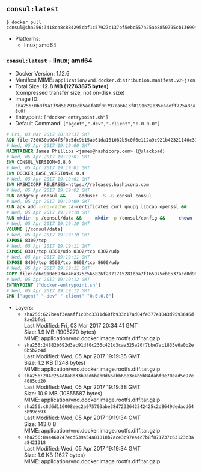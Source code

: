 ## `consul:latest`

```console
$ docker pull consul@sha256:3418ca8c884295cbf1c57927c137bf5ebc557a25ab8850795cb13699f22566bf
```

-	Platforms:
	-	linux; amd64

### `consul:latest` - linux; amd64

-	Docker Version: 1.12.6
-	Manifest MIME: `application/vnd.docker.distribution.manifest.v2+json`
-	Total Size: **12.8 MB (12763875 bytes)**  
	(compressed transfer size, not on-disk size)
-	Image ID: `sha256:0b0f9a1f9d58793edb5aefa8f00797ea6613f0191622e35eaaeff725a8ca8c0f`
-	Entrypoint: `["docker-entrypoint.sh"]`
-	Default Command: `["agent","-dev","-client","0.0.0.0"]`

```dockerfile
# Fri, 03 Mar 2017 20:32:37 GMT
ADD file:730030a984f5f0c5dc9b15ab61da161082b5c0f6e112a9c921b42321140c3927 in / 
# Wed, 05 Apr 2017 19:19:00 GMT
MAINTAINER James Phillips <james@hashicorp.com> (@slackpad)
# Wed, 05 Apr 2017 19:19:01 GMT
ENV CONSUL_VERSION=0.8.0
# Wed, 05 Apr 2017 19:19:01 GMT
ENV DOCKER_BASE_VERSION=0.0.4
# Wed, 05 Apr 2017 19:19:01 GMT
ENV HASHICORP_RELEASES=https://releases.hashicorp.com
# Wed, 05 Apr 2017 19:19:02 GMT
RUN addgroup consul &&     adduser -S -G consul consul
# Wed, 05 Apr 2017 19:19:09 GMT
RUN apk add --no-cache ca-certificates curl gnupg libcap openssl &&     gpg --recv-keys 91A6E7F85D05C65630BEF18951852D87348FFC4C &&     mkdir -p /tmp/build &&     cd /tmp/build &&     wget ${HASHICORP_RELEASES}/docker-base/${DOCKER_BASE_VERSION}/docker-base_${DOCKER_BASE_VERSION}_linux_amd64.zip &&     wget ${HASHICORP_RELEASES}/docker-base/${DOCKER_BASE_VERSION}/docker-base_${DOCKER_BASE_VERSION}_SHA256SUMS &&     wget ${HASHICORP_RELEASES}/docker-base/${DOCKER_BASE_VERSION}/docker-base_${DOCKER_BASE_VERSION}_SHA256SUMS.sig &&     gpg --batch --verify docker-base_${DOCKER_BASE_VERSION}_SHA256SUMS.sig docker-base_${DOCKER_BASE_VERSION}_SHA256SUMS &&     grep ${DOCKER_BASE_VERSION}_linux_amd64.zip docker-base_${DOCKER_BASE_VERSION}_SHA256SUMS | sha256sum -c &&     unzip docker-base_${DOCKER_BASE_VERSION}_linux_amd64.zip &&     cp bin/gosu bin/dumb-init /bin &&     wget ${HASHICORP_RELEASES}/consul/${CONSUL_VERSION}/consul_${CONSUL_VERSION}_linux_amd64.zip &&     wget ${HASHICORP_RELEASES}/consul/${CONSUL_VERSION}/consul_${CONSUL_VERSION}_SHA256SUMS &&     wget ${HASHICORP_RELEASES}/consul/${CONSUL_VERSION}/consul_${CONSUL_VERSION}_SHA256SUMS.sig &&     gpg --batch --verify consul_${CONSUL_VERSION}_SHA256SUMS.sig consul_${CONSUL_VERSION}_SHA256SUMS &&     grep consul_${CONSUL_VERSION}_linux_amd64.zip consul_${CONSUL_VERSION}_SHA256SUMS | sha256sum -c &&     unzip -d /bin consul_${CONSUL_VERSION}_linux_amd64.zip &&     cd /tmp &&     rm -rf /tmp/build &&     apk del gnupg openssl &&     rm -rf /root/.gnupg
# Wed, 05 Apr 2017 19:19:10 GMT
RUN mkdir -p /consul/data &&     mkdir -p /consul/config &&     chown -R consul:consul /consul
# Wed, 05 Apr 2017 19:19:10 GMT
VOLUME [/consul/data]
# Wed, 05 Apr 2017 19:19:10 GMT
EXPOSE 8300/tcp
# Wed, 05 Apr 2017 19:19:11 GMT
EXPOSE 8301/tcp 8301/udp 8302/tcp 8302/udp
# Wed, 05 Apr 2017 19:19:11 GMT
EXPOSE 8400/tcp 8500/tcp 8600/tcp 8600/udp
# Wed, 05 Apr 2017 19:19:11 GMT
COPY file:de6c9a0e693ae46a375c565826f2071715281bba7f165975eb8537acd0d96ff4 in /usr/local/bin/docker-entrypoint.sh 
# Wed, 05 Apr 2017 19:19:12 GMT
ENTRYPOINT ["docker-entrypoint.sh"]
# Wed, 05 Apr 2017 19:19:12 GMT
CMD ["agent" "-dev" "-client" "0.0.0.0"]
```

-	Layers:
	-	`sha256:627beaf3eaaff1c0bc3311d60fb933c17ad04fe377e1043d9593646d8ae3bfe1`  
		Last Modified: Fri, 03 Mar 2017 20:34:41 GMT  
		Size: 1.9 MB (1905270 bytes)  
		MIME: application/vnd.docker.image.rootfs.diff.tar.gzip
	-	`sha256:24882b692d3ac91df0c236c421d3caa325a20f7bbe7ac1835e6a0b2e6b5b2c4d`  
		Last Modified: Wed, 05 Apr 2017 19:19:35 GMT  
		Size: 1.2 KB (1248 bytes)  
		MIME: application/vnd.docker.image.rootfs.diff.tar.gzip
	-	`sha256:204c254d8a8d33b9ed6bab0d66abb68e3e4b5b84dabf0e70ead5c97e4085cd20`  
		Last Modified: Wed, 05 Apr 2017 19:19:38 GMT  
		Size: 10.9 MB (10855587 bytes)  
		MIME: application/vnd.docker.image.rootfs.diff.tar.gzip
	-	`sha256:c8d6d116008eec2a075703abe38d7232642342425c2d8649dedacd643899c593`  
		Last Modified: Wed, 05 Apr 2017 19:19:34 GMT  
		Size: 143.0 B  
		MIME: application/vnd.docker.image.rootfs.diff.tar.gzip
	-	`sha256:844460247ecd539a54a81018b7ace3c97ea4c7b8f871737c63123c3aa8421318`  
		Last Modified: Wed, 05 Apr 2017 19:19:34 GMT  
		Size: 1.6 KB (1627 bytes)  
		MIME: application/vnd.docker.image.rootfs.diff.tar.gzip
